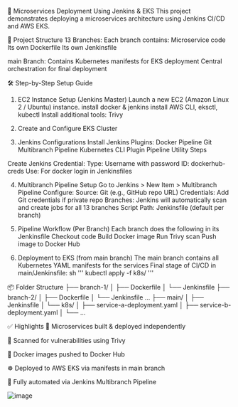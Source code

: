 🚀 Microservices Deployment Using Jenkins & EKS
This project demonstrates deploying a microservices architecture using Jenkins CI/CD and AWS EKS.

📁 Project Structure
13 Branches: Each branch contains:
Microservice code
Its own Dockerfile
Its own Jenkinsfile

main Branch:
Contains Kubernetes manifests for EKS deployment
Central orchestration for final deployment

🛠️ Step-by-Step Setup Guide

1. EC2 Instance Setup (Jenkins Master)
Launch a new EC2 (Amazon Linux 2 / Ubuntu) instance.
install docker & jenkins
install AWS CLI, eksctl, kubectl
Install additional tools: Trivy

2. Create and Configure EKS Cluster
3. Jenkins Configurations
Install Jenkins Plugins:
Docker Pipeline
Git
Multibranch Pipeline
Kubernetes CLI Plugin
Pipeline Utility Steps

Create Jenkins Credential:
Type: Username with password
ID: dockerhub-creds
Use: For docker login in Jenkinsfiles

4. Multibranch Pipeline Setup
Go to Jenkins > New Item > Multibranch Pipeline
Configure:
Source: Git (e.g., GitHub repo URL)
Credentials: Add Git credentials if private repo
Branches: Jenkins will automatically scan and create jobs for all 13 branches
Script Path: Jenkinsfile (default per branch)

5. Pipeline Workflow (Per Branch)
Each branch does the following in its Jenkinsfile
Checkout code
Build Docker image
Run Trivy scan
Push image to Docker Hub

6. Deployment to EKS (from main branch)
The main branch contains all Kubernetes YAML manifests for the services
Final stage of CI/CD in main/Jenkinsfile:
sh '''
  kubectl apply -f k8s/
'''

📦 Folder Structure
├── branch-1/
│   ├── Dockerfile
│   └── Jenkinsfile
├── branch-2/
│   ├── Dockerfile
│   └── Jenkinsfile
...
├── main/
│   ├── Jenkinsfile
│   └── k8s/
│       ├── service-a-deployment.yaml
│       ├── service-b-deployment.yaml
│       └── ...

✅ Highlights
🚀 Microservices built & deployed independently

🔐 Scanned for vulnerabilities using Trivy

🐳 Docker images pushed to Docker Hub

☸️ Deployed to AWS EKS via manifests in main branch

🔄 Fully automated via Jenkins Multibranch Pipeline

![image](https://github.com/user-attachments/assets/753b1c67-6cd8-4c8e-bbf0-ec20f12da14d)
